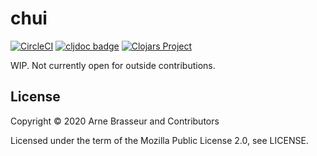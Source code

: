 # chui

<!-- badges -->
[![CircleCI](https://circleci.com/gh/lambdaisland/chui.svg?style=svg)](https://circleci.com/gh/lambdaisland/chui) [![cljdoc badge](https://cljdoc.org/badge/lambdaisland/chui)](https://cljdoc.org/d/lambdaisland/chui) [![Clojars Project](https://img.shields.io/clojars/v/lambdaisland/chui.svg)](https://clojars.org/lambdaisland/chui)
<!-- /badges -->

WIP. Not currently open for outside contributions.

## License

Copyright &copy; 2020 Arne Brasseur and Contributors

Licensed under the term of the Mozilla Public License 2.0, see LICENSE.

